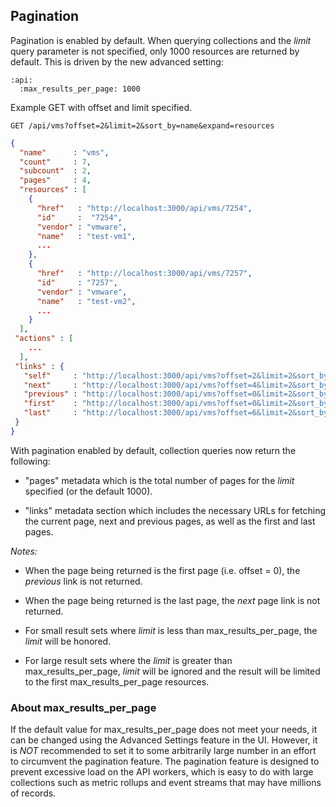 ---
---

## Pagination

Pagination is enabled by default. When querying collections and the
*limit* query parameter is not specified, only 1000 resources are
returned by default. This is driven by the new advanced setting:

``` data
:api:
  :max_results_per_page: 1000
```

Example GET with offset and limit specified.

``` data
GET /api/vms?offset=2&limit=2&sort_by=name&expand=resources
```

``` json
{
  "name"      : "vms",
  "count"     : 7,
  "subcount"  : 2,
  "pages"     : 4,
  "resources" : [
    {
      "href"   : "http://localhost:3000/api/vms/7254",
      "id"     :  "7254",
      "vendor" : "vmware",
      "name"   : "test-vm1",
      ...
    },
    {
      "href"   : "http://localhost:3000/api/vms/7257",
      "id"     : "7257",
      "vendor" : "vmware",
      "name"   : "test-vm2",
      ...
    }
  ],
 "actions" : [
    ...
  ],
 "links" : {
   "self"     : "http://localhost:3000/api/vms?offset=2&limit=2&sort_by=name&expand=resources",
   "next"     : "http://localhost:3000/api/vms?offset=4&limit=2&sort_by=name&expand=resources",
   "previous" : "http://localhost:3000/api/vms?offset=0&limit=2&sort_by=name&expand=resources",
   "first"    : "http://localhost:3000/api/vms?offset=0&limit=2&sort_by=name&expand=resources",
   "last"     : "http://localhost:3000/api/vms?offset=6&limit=2&sort_by=name&expand=resources"
 }
}
```

With pagination enabled by default, collection queries now return the
following:

  - "pages" metadata which is the total number of pages for the *limit*
    specified (or the default 1000).

  - "links" metadata section which includes the necessary URLs for
    fetching the current page, next and previous pages, as well as the
    first and last pages.

*Notes:*

  - When the page being returned is the first page (i.e. offset = 0),
    the *previous* link is not returned.

  - When the page being returned is the last page, the *next* page link
    is not returned.

  - For small result sets where *limit* is less than
    max_results_per_page, the *limit* will be honored.

  - For large result sets where the *limit* is greater than
    max_results_per_page, *limit* will be ignored and the result will
    be limited to the first max_results_per_page resources.

### About max_results_per_page

If the default value for max_results_per_page does not meet your
needs, it can be changed using the Advanced Settings feature in the UI.
However, it is *NOT* recommended to set it to some arbitrarily large
number in an effort to circumvent the pagination feature. The pagination
feature is designed to prevent excessive load on the API workers, which
is easy to do with large collections such as metric rollups and event
streams that may have millions of records.
